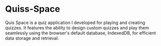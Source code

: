 # Quiss-Space
Quis Space is a quiz application I developed for playing and creating quizzes. It features the ability to design custom quizzes and play them seamlessly using the browser's default database, IndexedDB, for efficient data storage and retrieval.
